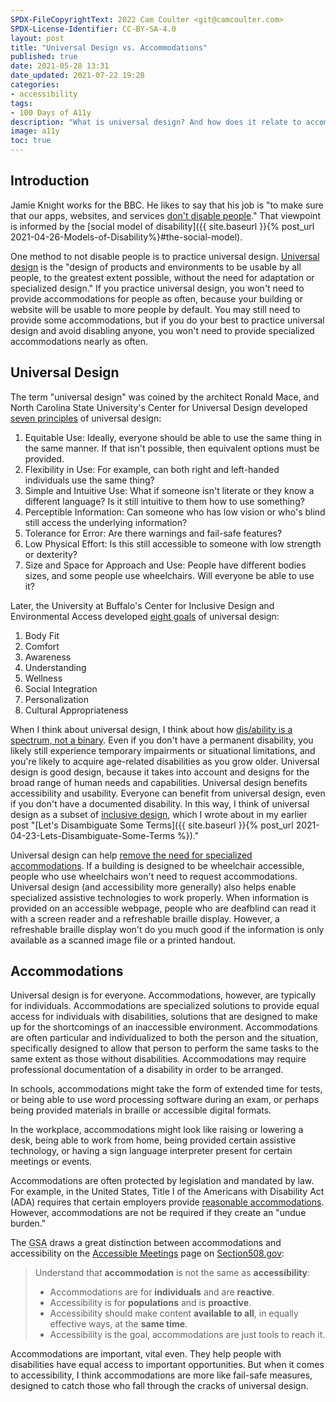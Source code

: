 ```yaml
---
SPDX-FileCopyrightText: 2022 Cam Coulter <git@camcoulter.com>
SPDX-License-Identifier: CC-BY-SA-4.0
layout: post
title: "Universal Design vs. Accommodations"
published: true
date: 2021-05-28 13:31
date_updated: 2021-07-22 19:28
categories:
- accessibility
tags:
- 100 Days of A11y
description: "What is universal design? And how does it relate to accommodations?"
image: a11y
toc: true
---
```


## Introduction

Jamie Knight works for the BBC. He likes to say that his job is "to make sure that our apps, websites, and services [don't disable people](https://youtu.be/XBzXBY9G2u4?t=253)." That viewpoint is informed by the [social model of disability]({{ site.baseurl }}{% post_url 2021-04-26-Models-of-Disability%}#the-social-model).

One method to not disable people is to practice universal design. [Universal design](https://projects.ncsu.edu/www/ncsu/design/sod5/cud/about_ud/udprinciplestext.htm) is the "design of products and environments to be usable by all people, to the greatest extent possible, without the need for adaptation or specialized design." If you practice universal design, you won't need to provide accommodations for people as often, because your building or website will be usable to more people by default. You may still need to provide some accommodations, but if you do your best to practice universal design and avoid disabling anyone, you won't need to provide specialized accommodations nearly as often.

## Universal Design

The term "universal design" was coined by the architect Ronald Mace, and North Carolina State University's Center for Universal Design developed [seven principles](http://universaldesign.ie/What-is-Universal-Design/The-7-Principles/) of universal design:

1. Equitable Use: Ideally, everyone should be able to use the same thing in the same manner. If that isn't possible, then equivalent options must be provided.
2. Flexibility in Use: For example, can both right and left-handed individuals use the same thing?
3. Simple and Intuitive Use: What if someone isn't literate or they know a different language? Is it still intuitive to them how to use something?
4. Perceptible Information: Can someone who has low vision or who's blind still access the underlying information?
5. Tolerance for Error: Are there warnings and fail-safe features?
6. Low Physical Effort: Is this still accessible to someone with low strength or dexterity?
7. Size and Space for Approach and Use: People have different bodies sizes, and some people use wheelchairs. Will everyone be able to use it?

Later, the University at Buffalo's Center for Inclusive Design and Environmental Access developed [eight goals](https://www.buffalo.edu/access/help-and-support/topic3/GoalsofUniversalDesign.html) of universal design:

1. Body Fit
2. Comfort
3. Awareness
4. Understanding
5. Wellness
6. Social Integration
7. Personalization
8. Cultural Appropriateness

When I think about universal design, I think about how [dis/ability is a spectrum, not a binary](https://www.24a11y.com/2018/disability-is-a-spectrum-not-a-binary/). Even if you don't have a permanent disability, you likely still experience temporary impairments or situational limitations, and you're likely to acquire age-related disabilities as you grow older. Universal design is good design, because it takes into account and designs for the broad range of human needs and capabilities. Universal design benefits accessibility and usability. Everyone can benefit from universal design, even if you don't have a documented disability. In this way, I think of universal design as a subset of [inclusive design](http://www.inclusivedesigntoolkit.com/whatis/whatis.html), which I wrote about in my earlier post "[Let's Disambiguate Some Terms]({{ site.baseurl }}{% post_url 2021-04-23-Lets-Disambiguate-Some-Terms %})."

Universal design can help [remove the need for specialized accommodations](https://www.washington.edu/doit/universal-design-vs-accommodation). If a building is designed to be wheelchair accessible, people who use wheelchairs won't need to request accommodations. Universal design (and accessibility more generally) also helps enable specialized assistive technologies to work properly. When information is provided on an accessible webpage, people who are deafblind can read it with a screen reader and a refreshable braille display. However, a refreshable braille display won't do you much good if the information is only available as a scanned image file or a printed handout.

## Accommodations

Universal design is for everyone. Accommodations, however, are typically for individuals. Accommodations are specialized solutions to provide equal access for individuals with disabilities, solutions that are designed to make up for the shortcomings of an inaccessible environment. Accommodations are often particular and individualized to both the person and the situation, specifically designed to allow that person to perform the same tasks to the same extent as those without disabilities. Accommodations may require professional documentation of a disability in order to be arranged.

In schools, accommodations might take the form of extended time for tests, or being able to use word processing software during an exam, or perhaps being provided materials in braille or accessible digital formats.

In the workplace, accommodations might look like raising or lowering a desk, being able to work from home, being provided certain assistive technology, or having a sign language interpreter present for certain meetings or events.

Accommodations are often protected by legislation and mandated by law. For example, in the United States, Title I of the Americans with Disability Act (ADA) requires that certain employers provide [reasonable accommodations](https://www.dol.gov/agencies/odep/program-areas/employers/accommodations). However, accommodations are not be required if they create an "undue burden."

The <abbr title="General Services Administration">GSA</abbr> draws a great distinction between accommodations and accessibility on the [Accessible Meetings](https://section508.gov/create/accessible-meetings) page on [Section508.gov](https://section508.gov):

<blockquote>
	<p>Understand that <strong>accommodation</strong> is not the same as <strong>accessibility</strong>:</p>
	<ul>
		<li>Accommodations are for <strong>individuals</strong> and are <strong>reactive</strong>.</li>
		<li>Accessibility is for <strong>populations</strong> and is <strong>proactive</strong>.</li>
		<li>Accessibility should make content <strong>available to all</strong>, in equally effective ways, at the <strong>same time</strong>.</li>
		<li>Accessibility is the goal, accommodations are just tools to reach it.</li>
	</ul>
</blockquote>

Accommodations are important, vital even. They help people with disabilities have equal access to important opportunities. But when it comes to accessibility, I think accommodations are more like fail-safe measures, designed to catch those who fall through the cracks of universal design.
